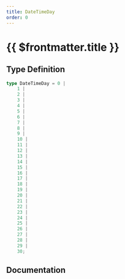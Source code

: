 ```yaml
---
title: DateTimeDay
order: 0
---
```


# {{ $frontmatter.title }}

## Type Definition

```ts
type DateTimeDay = 0 |
    1 |
    2 |
    3 |
    4 |
    5 |
    6 |
    7 |
    8 |
    9 |
    10 |
    11 |
    12 |
    13 |
    14 |
    15 |
    16 |
    17 |
    18 |
    19 |
    20 |
    21 |
    22 |
    23 |
    24 |
    25 |
    26 |
    27 |
    28 |
    29 |
    30;
```

## Documentation

<!--@include: ./parts/dateTimeDay.md-->
